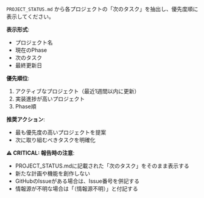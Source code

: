 `PROJECT_STATUS.md` から各プロジェクトの「次のタスク」を抽出し、優先度順に表示してください。

**表示形式**:
- プロジェクト名
- 現在のPhase
- 次のタスク
- 最終更新日

**優先順位**:
1. アクティブなプロジェクト（最近1週間以内に更新）
2. 実装進捗が高いプロジェクト
3. Phase順

**推奨アクション**:
- 最も優先度の高いプロジェクトを提案
- 次に取り組むべきタスクを明確化

**⚠️ CRITICAL: 報告時の注意**:
- PROJECT_STATUS.mdに記載された「次のタスク」をそのまま表示する
- 新たな計画や機能を創作しない
- GitHubのIssueがある場合は、Issue番号を併記する
- 情報源が不明な場合は「（情報源不明）」と付記する
